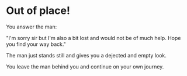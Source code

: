 # Out of place&excl;

You answer the man:

"I'm sorry sir but I'm also a bit lost and would not be of much help. Hope you find your way back."

The man just stands still and gives you a dejected and empty look.

You leave the man behind you and continue on your own journey.
